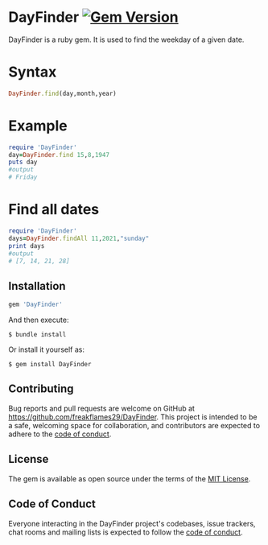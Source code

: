 # DayFinder [![Gem Version](https://badge.fury.io/rb/DayFinder.svg)](https://badge.fury.io/rb/DayFinder)
DayFinder is a ruby gem. It is used to find the weekday of a given date.


# Syntax
```ruby
DayFinder.find(day,month,year)
```

# Example
```ruby
require 'DayFinder'
day=DayFinder.find 15,8,1947
puts day
#output
# Friday
```
# Find all dates 
```ruby
require 'DayFinder'
days=DayFinder.findAll 11,2021,"sunday"
print days
#output
# [7, 14, 21, 28]

```
## Installation
```ruby
gem 'DayFinder'
```

And then execute:

    $ bundle install

Or install it yourself as:

    $ gem install DayFinder


## Contributing

Bug reports and pull requests are welcome on GitHub at https://github.com/freakflames29/DayFinder. This project is intended to be a safe, welcoming space for collaboration, and contributors are expected to adhere to the [code of conduct](https://github.com/freakflames29/DayFinder/blob/master/CODE_OF_CONDUCT.md).

## License

The gem is available as open source under the terms of the [MIT License](https://opensource.org/licenses/MIT).

## Code of Conduct

Everyone interacting in the DayFinder project's codebases, issue trackers, chat rooms and mailing lists is expected to follow the [code of conduct](https://github.com/freakflames29/DayFinder/blob/main/CODE_OF_CONDUCT.md).
